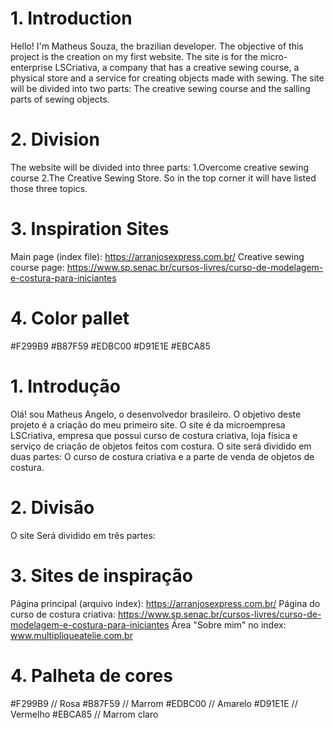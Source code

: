 <ENGLISH>

# 1. Introduction
Hello! I'm Matheus Souza, the brazilian developer.
The objective of this project is the creation on my first website.
The site is for the micro-enterprise LSCriativa, a company that has a creative sewing course, a physical store and a service for creating objects made with sewing.
The site will be divided into two parts: The creative sewing course and the salling parts of sewing objects.

# 2. Division
The website will be divided into three parts:
1.Overcome creative sewing course
2.The Creative Sewing Store.
So in the top corner it will have listed those three topics.

# 3. Inspiration Sites
Main page (index file): https://arranjosexpress.com.br/
Creative sewing course page: https://www.sp.senac.br/cursos-livres/curso-de-modelagem-e-costura-para-iniciantes

# 4. Color pallet
#F299B9
#B87F59
#EDBC00
#D91E1E
#EBCA85

<PORTUGUES>

# 1. Introdução
Olá! sou Matheus Angelo, o desenvolvedor brasileiro.
O objetivo deste projeto é a criação do meu primeiro site.
O site é da microempresa LSCriativa, empresa que possui curso de costura criativa, loja física e serviço de criação de objetos feitos com costura.
O site será dividido em duas partes: O curso de costura criativa e a parte de venda de objetos de costura.

# 2. Divisão
O site Será dividido em três partes:

# 3. Sites de inspiração
Página principal (arquivo index): https://arranjosexpress.com.br/
Página do curso de costura criativa: https://www.sp.senac.br/cursos-livres/curso-de-modelagem-e-costura-para-iniciantes
Área "Sobre mim" no index: www.multipliqueatelie.com.br


# 4. Palheta de cores
#F299B9 // Rosa
#B87F59 // Marrom
#EDBC00 // Amarelo
#D91E1E // Vermelho
#EBCA85 // Marrom claro
